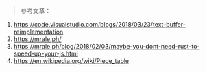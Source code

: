 





> 参考文章：
1. https://code.visualstudio.com/blogs/2018/03/23/text-buffer-reimplementation
2. https://mrale.ph/
3. https://mrale.ph/blog/2018/02/03/maybe-you-dont-need-rust-to-speed-up-your-js.html
4. https://en.wikipedia.org/wiki/Piece_table




